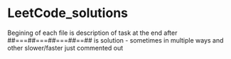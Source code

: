 # LeetCode_solutions

Begining of each file is description of task at the end after ##===##===##===##==## is solution - sometimes in multiple ways and other slower/faster just commented out
